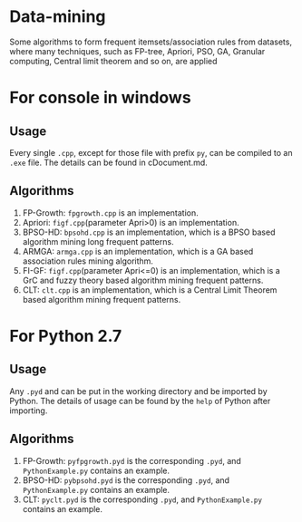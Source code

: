 # Data-mining
Some algorithms to form frequent itemsets/association rules from datasets, where many techniques, such as FP-tree, Apriori, PSO, GA, Granular computing, Central limit theorem and so on, are applied
# For console in windows
## Usage
Every single `.cpp`, except for those file with prefix `py`, can be compiled to an `.exe` file. The details can be found in cDocument.md.
## Algorithms
1. FP-Growth: `fpgrowth.cpp` is an implementation.
2. Apriori: `figf.cpp`(parameter Apri>0) is an implementation.
2. BPSO-HD: `bpsohd.cpp` is an implementation, which is a BPSO based algorithm mining long frequent patterns.
3. ARMGA: `armga.cpp` is an implementation, which is a GA based association rules mining algorithm.
4. FI-GF: `figf.cpp`(parameter Apri<=0) is an implementation, which is a GrC and fuzzy theory based algorithm mining frequent patterns.
5. CLT: `clt.cpp` is an implementation, which is a Central Limit Theorem based algorithm mining frequent patterns.
# For Python 2.7
## Usage
Any `.pyd` and can be put in the working directory and be imported by Python. The details of usage can be found by the `help` of Python after importing.
## Algorithms
1. FP-Growth: `pyfpgrowth.pyd` is the corresponding `.pyd`, and `PythonExample.py` contains an example.
2. BPSO-HD: `pybpsohd.pyd` is the corresponding `.pyd`, and `PythonExample.py` contains an example.
3. CLT: `pyclt.pyd` is the corresponding `.pyd`, and `PythonExample.py` contains an example.
